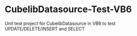 CubelibDatasource-Test-VB6
=================

Unit test project for CubelibDatasource in VB6 to test UPDATE/DELETE/INSERT and SELECT